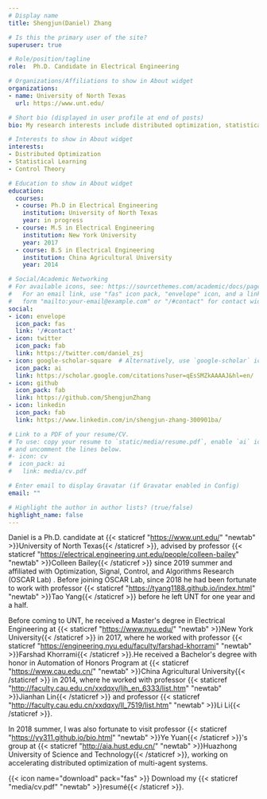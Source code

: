 ```yaml
---
# Display name
title: Shengjun(Daniel) Zhang

# Is this the primary user of the site?
superuser: true

# Role/position/tagline
role:  Ph.D. Candidate in Electrical Engineering

# Organizations/Affiliations to show in About widget
organizations:
- name: University of North Texas
  url: https://www.unt.edu/

# Short bio (displayed in user profile at end of posts)
bio: My research interests include distributed optimization, statistical learning and control theory.

# Interests to show in About widget
interests:
- Distributed Optimization
- Statistical Learning
- Control Theory

# Education to show in About widget
education:
  courses:
  - course: Ph.D in Electrical Engineering
    institution: University of North Texas
    year: in progress
  - course: M.S in Electrical Engineering
    institution: New York University
    year: 2017
  - course: B.S in Electrical Engineering
    institution: China Agricultural University
    year: 2014

# Social/Academic Networking
# For available icons, see: https://sourcethemes.com/academic/docs/page-builder/#icons
#   For an email link, use "fas" icon pack, "envelope" icon, and a link in the
#   form "mailto:your-email@example.com" or "/#contact" for contact widget.
social:
- icon: envelope
  icon_pack: fas
  link: '/#contact'
- icon: twitter
  icon_pack: fab
  link: https://twitter.com/daniel_zsj
- icon: google-scholar-square  # Alternatively, use `google-scholar` icon from `ai` icon pack
  icon_pack: ai
  link: https://scholar.google.com/citations?user=qEsSMZkAAAAJ&hl=en/
- icon: github
  icon_pack: fab
  link: https://github.com/ShengjunZhang
- icon: linkedin
  icon_pack: fab
  link: https://www.linkedin.com/in/shengjun-zhang-300901ba/

# Link to a PDF of your resume/CV.
# To use: copy your resume to `static/media/resume.pdf`, enable `ai` icons in `params.toml`, 
# and uncomment the lines below.
#- icon: cv
#  icon_pack: ai
#   link: media/cv.pdf

# Enter email to display Gravatar (if Gravatar enabled in Config)
email: ""

# Highlight the author in author lists? (true/false)
highlight_name: false
---
```


Daniel is a Ph.D. candidate at {{< staticref "https://www.unt.edu/" "newtab" >}}University of North Texas{{< /staticref >}}, advised by professor {{< staticref "https://electrical.engineering.unt.edu/people/colleen-bailey" "newtab" >}}Colleen Bailey{{< /staticref >}} since 2019 summer and affiliated with Optimization, Signal, Control, and Algorithms Research (OSCAR Lab) . Before joining OSCAR Lab, since 2018 he had been fortunate to work with professor {{< staticref "https://tyang1188.github.io/index.html" "newtab" >}}Tao Yang{{< /staticref >}} before he left UNT for one year and a half.

Before coming to UNT, he received a Master's degree in Electrical Engineering at {{< staticref "https://www.nyu.edu/" "newtab" >}}New York University{{< /staticref >}} in 2017, where he worked with professor {{< staticref "https://engineering.nyu.edu/faculty/farshad-khorrami" "newtab" >}}Farshad Khorrami{{< /staticref >}}.He received a Bachelor's degree with honor in Automation of Honors Program at {{< staticref "https://www.cau.edu.cn/" "newtab" >}}China Agricultural University{{< /staticref >}} in 2014, where he worked with professor {{< staticref "http://faculty.cau.edu.cn/xxdqxy/ljh_en_6333/list.htm" "newtab" >}}Jianhan Lin{{< /staticref >}} and professor {{< staticref "http://faculty.cau.edu.cn/xxdqxy/ll_7519/list.htm" "newtab" >}}Li Li{{< /staticref >}}.

In 2018 summer, I was also fortunate to visit professor {{< staticref "https://yy311.github.io/bio.html" "newtab" >}}Ye Yuan{{< /staticref >}}'s group at {{< staticref "http://aia.hust.edu.cn/" "newtab" >}}Huazhong University of Science and Technology{{< /staticref >}}, working on accelerating distributed optimization of multi-agent systems.

<!-- Reviewer for: IEEE Transactions on Automatic Control, Neurocomputing, IET Control Theory & Applications, Automatica, International Journal of Robust and Nonlinear Control, Neural Information Processing Systems (NeurIPS), IEEE Conference on Decision and Control (CDC), American Control Conference (ACC), IEEE International Conference on Control and Automation (ICCA), Chinese Control Conference (CCC). -->


{{< icon name="download" pack="fas" >}} Download my {{< staticref "media/cv.pdf" "newtab" >}}resumé{{< /staticref >}}.
